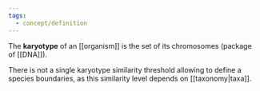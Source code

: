 ```yaml
---
tags:
  - concept/definition
---
```

The **karyotype** of an [[organism]] is the set of its chromosomes (package of [[DNA]]).

There is not a single karyotype similarity threshold allowing to define a species boundaries, as this similarity level depends on [[taxonomy|taxa]].